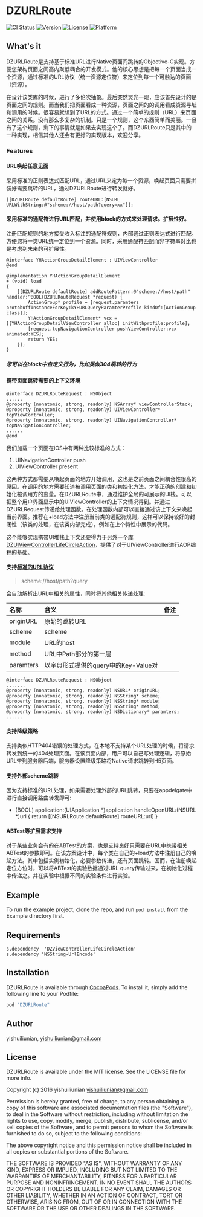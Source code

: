 # DZURLRoute

[![CI Status](http://img.shields.io/travis/yishuiliunian/DZURLRoute.svg?style=flat)](https://travis-ci.org/yishuiliunian/DZURLRoute)
[![Version](https://img.shields.io/cocoapods/v/DZURLRoute.svg?style=flat)](http://cocoapods.org/pods/DZURLRoute)
[![License](https://img.shields.io/cocoapods/l/DZURLRoute.svg?style=flat)](http://cocoapods.org/pods/DZURLRoute)
[![Platform](https://img.shields.io/cocoapods/p/DZURLRoute.svg?style=flat)](http://cocoapods.org/pods/DZURLRoute)

## What's it
DZURLRoute是支持基于标准URL进行Native页面间跳转的Objective-C实现。方便您架构页面之间高内聚低耦合的开发模式。他的核心思想是把每一个页面当成一个资源，通过标准的URL协议（统一资源定位符）来定位到每一个可触达的页面（资源）。

在设计该类库的时候，进行了多伦次抽象。最后突然灵光一现，应该首先设计的是页面之间的规则。而当我们把页面看成一种资源，页面之间的的调用看成资源寻址和调用的时候。很容易就想到了URL的方式。通过一个简单的规则（URL）来页面之间的关系。没有那么多复杂的机制。只是一个规则，这个东西简单而美丽。一旦有了这个规则，剩下的事情就是如果去实现这个了。而DZURLRoute只是其中的一种实现，相信其他人还会有更好的实现版本，欢迎分享。

### Features
#### URL唤起任意见面
采用标准的正则表达式匹配URL，通过URL来定为每一个资源，唤起页面只需要拼装好需要跳转的URL，通过DZURLRoute进行转发就好。

~~~
[[DZURLRoute defaultRoute] routeURL:[NSURL URLWithString:@"scheme://host/path?query=xx"]];
~~~

#### 采用标准的通配符进行URL匹配，并使用block的方式来处理请求。扩展性好。

注册匹配规则的地方接受收入标注的通配符规则，内部通过正则表达式进行匹配。方便您将一类URL统一定位到一个资源。同时，采用通配符匹配而非字符串对比也是考虑到未来的可扩展性。

~~~
@interface YHActionGroupDetailElement : UIViewController
@end

@implementation YHActionGroupDetailElement
+ (void) load
{
    [[DZURLRoute defaultRoute] addRoutePattern:@"scheme://host/path" handler:^BOOL(DZURLRouteRequest *request) {
        ActionGroup* profile = [request.paramters protobuffInstanceForKey:kYHURLQueryParamterProfile kindOf:[ActionGroup class]];
        YHActionGroupDetailElement* vcx = [[YHActionGroupDetailViewController alloc] initWithprofile:profile];
        [request.topNavigationController pushViewController:vcx animated:YES];
        return YES;
    }];
}
~~~

##### 您可以在block中自定义行为，比如类似304跳转的行为

#### 携带页面跳转需要的上下文环境

~~~
@interface DZURLRouteRequest : NSObject
......
@property (nonatomic, strong, readonly) NSArray* viewControllerStack;
@property (nonatomic, strong, readonly) UIViewController* topViewController;
@property (nonatomic, strong, readonly) UINavigationController* topNavigationController;
......
@end
~~~

我们加载一个页面在iOS中有两种比较标准的方式：

1. UINavigationController push
2. UIViewController present

这两种方式都需要从唤起页面的地方开始调用，这也是之前页面之间耦合性很高的原因。在调用的地方需要知道被调用页面的类和初始化方法，才能正确的创建和初始化被调用方的变量。在DZURLRoute中，通过维护全局的可展示的UI栈。可以把整个用户界面显示中的UIViewController的上下文情况得到。并通过DZURLRequest传递给处理函数。在处理函数内部可以直接通过该上下文来唤起当前界面。推荐在+load方法中注册当前类的通配符规则，这样可以保持较好的封闭性（该类的处理，在该类内部完成）。例如在上个特性中展示的代码。

这个能够实现携带UI堆栈上下文还要得力于另外一个库[DZUIViewControllerLifeCircleAction]()，提供了对于UIViewController进行AOP编程的基础。



#### 支持[标准的URL协议](标准URL协议链接)

>scheme://host/path?query

会自动解析出URL中相关的属性，同时将其他相关传递处理:

|名称|含义|备注|
|:--|:--|:--|
|originURL|原始的跳转URL||
|scheme|scheme||
|module|URL的host||
|method|URL中Path部分的第一层||
|paramters|以字典形式提供的query中的Key-Value对||


~~~
@interface DZURLRouteRequest : NSObject
.......
@property (nonatomic, strong, readonly) NSURL* originURL;
@property (nonatomic, strong, readonly) NSString* scheme;
@property (nonatomic, strong, readonly) NSString* module;
@property (nonatomic, strong, readonly) NSString* method;
@property (nonatomic, strong, readonly) NSDictionary* paramters;
......

~~~



#### 支持降级策略
支持类似HTTP404错误的处理方式，在本地不支持某个URL处理的时候，将请求转发到统一的404处理页面。在该页面内部，用户可以自己写处理逻辑，将原始URL带到服务器后端，服务器设置降级策略将Native请求跳转到H5页面。


#### 支持外部scheme跳转

因为支持标准的URL处理，如果需要处理外部的URL跳转，只要在appdelgate中进行直接调用路由转发即可:

- (BOOL) application:(UIApplication *)application handleOpenURL:(NSURL *)url
{
      return [[NSURLRoute defaultRoute] routeURL:url]
}

#### ABTest等扩展需求支持

对于某些业务会有的在ABTest的方案，也是支持良好只需要在URL中携带相关ABTest的参数即可。在该方案设计中，每个类在自己的+load方法中注册自己的唤起方法。其中包括实例初始化，必要参数传递，还有页面跳转。因而，在注册唤起定位方位时，可以将ABTest的实验数据通过URL query传输过来，在初始化过程中传递之。并在实验中根据不同的实验条件进行实验。

## Example

To run the example project, clone the repo, and run `pod install` from the Example directory first.

## Requirements

~~~
s.dependency  'DZViewControllerLifeCircleAction'
s.dependency 'NSString-UrlEncode'
~~~

## Installation

DZURLRoute is available through [CocoaPods](http://cocoapods.org). To install
it, simply add the following line to your Podfile:

```ruby
pod "DZURLRoute"
```

## Author

yishuiliunian, yishuiliunian@gmail.com

## License

DZURLRoute is available under the MIT license. See the LICENSE file for more info.

Copyright (c) 2016 yishuiliunian <yishuiliunian@gmail.com>

Permission is hereby granted, free of charge, to any person obtaining a copy
of this software and associated documentation files (the "Software"), to deal
in the Software without restriction, including without limitation the rights
to use, copy, modify, merge, publish, distribute, sublicense, and/or sell
copies of the Software, and to permit persons to whom the Software is
furnished to do so, subject to the following conditions:

The above copyright notice and this permission notice shall be included in
all copies or substantial portions of the Software.

THE SOFTWARE IS PROVIDED "AS IS", WITHOUT WARRANTY OF ANY KIND, EXPRESS OR
IMPLIED, INCLUDING BUT NOT LIMITED TO THE WARRANTIES OF MERCHANTABILITY,
FITNESS FOR A PARTICULAR PURPOSE AND NONINFRINGEMENT. IN NO EVENT SHALL THE
AUTHORS OR COPYRIGHT HOLDERS BE LIABLE FOR ANY CLAIM, DAMAGES OR OTHER
LIABILITY, WHETHER IN AN ACTION OF CONTRACT, TORT OR OTHERWISE, ARISING FROM,
OUT OF OR IN CONNECTION WITH THE SOFTWARE OR THE USE OR OTHER DEALINGS IN
THE SOFTWARE.

